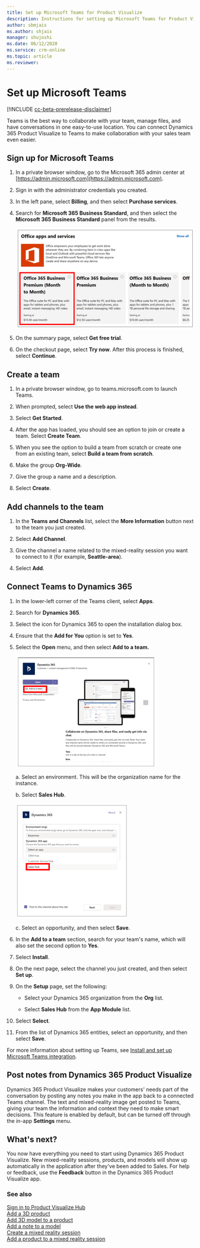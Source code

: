 ```yaml
---
title: Set up Microsoft Teams for Product Visualize
description: Instructions for setting up Microsoft Teams for Product Visualize.
author: sbmjais
ms.author: shjais
manager: shujoshi
ms.date: 06/12/2020
ms.service: crm-online
ms.topic: article
ms.reviewer:
---
```


# Set up Microsoft Teams

[!INCLUDE [cc-beta-prerelease-disclaimer](../includes/cc-beta-prerelease-disclaimer.md)]

Teams is the best way to collaborate with your team, manage files, and have conversations in one easy-to-use location. You can connect Dynamics 365 Product Visualize to Teams to make collaboration with your sales team even easier.

## Sign up for Microsoft Teams

1. In a private browser window, go to the Microsoft 365 admin center at [https://admin.microsoft.com](https://admin.microsoft.com).

2. Sign in with the administrator credentials you created.

3. In the left pane, select **Billing**, and then select **Purchase services**.

4. Search for **Microsoft 365 Business Standard**, and then select the **Microsoft 365 Business Standard** panel from the results.

   ![Microsoft 365 Business Standard](media/office.PNG "Microsoft 365 Business Standard")

5. On the summary page, select **Get free trial**.

6. On the checkout page, select **Try now**. After this process is finished, select **Continue**. 

## Create a team

1. In a private browser window, go to teams.microsoft.com to launch Teams.

2. When prompted, select **Use the web app instead**.

3. Select **Get Started**.

4. After the app has loaded, you should see an option to join or create a team. Select **Create Team**.

5. When you see the option to build a team from scratch or create one from an existing team, select **Build a team from scratch**.

6. Make the group **Org-Wide**.

7. Give the group a name and a description.

8. Select **Create**.

## Add channels to the team

1. In the **Teams and Channels** list, select the **More Information** button next to the team you just created.

2. Select **Add Channel**.

3. Give the channel a name related to the mixed-reality session you want to connect to it (for example, **Seattle-area**).

4. Select **Add**.

## Connect Teams to Dynamics 365

1. In the lower-left corner of the Teams client, select **Apps**.

2. Search for **Dynamics 365**.

3. Select the icon for Dynamics 365 to open the installation dialog box.

4. Ensure that the **Add for You** option is set to **Yes**.

5. Select the **Open** menu, and then select **Add to a team.**

   ![Add to a team](media/add-to-team.PNG "Add to a team")

    a. Select an environment. This will be the organization name for the instance.

    b. Select **Sales Hub**.

      ![Sales Hub](media/select-sales-hub.PNG "Sales Hub")

    c. Select an opportunity, and then select **Save**.

6. In the **Add to a team** section, search for your team's name, which will also set the second option to **Yes**.

7. Select **Install**.

8. On the next page, select the channel you just created, and then select **Set up**.

9. On the **Setup** page, set the following:

   - Select your Dynamics 365 organization from the **Org** list.

   - Select **Sales Hub** from the **App Module** list.

10. Select **Select**.
   
11. From the list of Dynamics 365 entities, select an opportunity, and then select **Save**.

For more information about setting up Teams, see [Install and set up Microsoft Teams integration](https://docs.microsoft.com/dynamics365/teams-integration/teams-install-app).

## Post notes from Dynamics 365 Product Visualize

Dynamics 365 Product Visualize makes your customers' needs part of the conversation by posting any notes you make in the app back to a connected Teams channel. The text and mixed-reality image get posted to Teams, giving your team the information and context they need to make smart decisions. This feature is enabled by default, but can be turned off through the in-app **Settings** menu.

## What's next?

You now have everything you need to start using Dynamics 365 Product Visualize. New mixed-reality sessions, products, and models will show up automatically in the application after they've been added to Sales. For help or feedback, use the **Feedback** button in the Dynamics 365 Product Visualize app.

### See also

[Sign in to Product Visualize Hub](sign-in-app.md)<br>
[Add a 3D product](add-3d-product.md)<br>
[Add 3D model to a product](add-3d-model-product.md)<br>
[Add a note to a model](add-note-model.md)<br>
[Create a mixed reality session](create-mr-session.md)<br>
[Add a product to a mixed reality session](add-product-mr-session.md)
